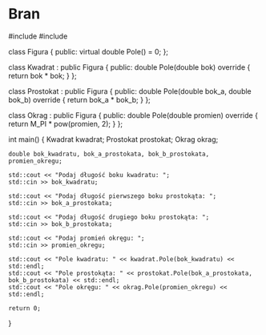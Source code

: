 # Bran


#include <iostream>
#include <cmath>

class Figura {
public:
    virtual double Pole() = 0;
};

class Kwadrat : public Figura {
public:
    double Pole(double bok) override {
        return bok * bok;
    }
};

class Prostokat : public Figura {
public:
    double Pole(double bok_a, double bok_b) override {
        return bok_a * bok_b;
    }
};

class Okrag : public Figura {
public:
    double Pole(double promien) override {
        return M_PI * pow(promien, 2);
    }
};

int main() {
    Kwadrat kwadrat;
    Prostokat prostokat;
    Okrag okrag;

    double bok_kwadratu, bok_a_prostokata, bok_b_prostokata, promien_okregu;

    std::cout << "Podaj długość boku kwadratu: ";
    std::cin >> bok_kwadratu;

    std::cout << "Podaj długość pierwszego boku prostokąta: ";
    std::cin >> bok_a_prostokata;

    std::cout << "Podaj długość drugiego boku prostokąta: ";
    std::cin >> bok_b_prostokata;

    std::cout << "Podaj promień okręgu: ";
    std::cin >> promien_okregu;

    std::cout << "Pole kwadratu: " << kwadrat.Pole(bok_kwadratu) << std::endl;
    std::cout << "Pole prostokąta: " << prostokat.Pole(bok_a_prostokata, bok_b_prostokata) << std::endl;
    std::cout << "Pole okręgu: " << okrag.Pole(promien_okregu) << std::endl;

    return 0;
}
